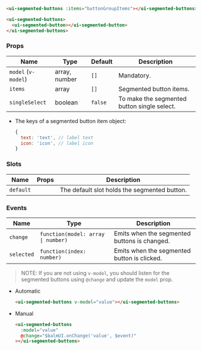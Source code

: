 ```html
<ui-segmented-buttons :items="buttonGroupItems"></ui-segmented-buttons>
```

```html
<ui-segmented-buttons>
  <ui-segmented-button></ui-segmented-button>
</ui-segmented-buttons>
```

### Props

| Name                | Type          | Default | Description                                 |
| ------------------- | ------------- | ------- | ------------------------------------------- |
| `model` (`v-model`) | array, number | `[]`    | Mandatory.                                  |
| `items`             | array         | `[]`    | Segmented button items.                     |
| `singleSelect`      | boolean       | `false` | To make the segmented button single select. |

- The keys of a segmented button item object:

  ```js
  {
    text: 'text', // label text
    icon: 'icon', // label icon
  }
  ```

### Slots

| Name      | Props | Description                                  |
| --------- | ----- | -------------------------------------------- |
| `default` |       | The default slot holds the segmented button. |

### Events

| Name       | Type                               | Description                                  |
| ---------- | ---------------------------------- | -------------------------------------------- |
| `change`   | `function(model: array \| number)` | Emits when the segmented buttons is changed. |
| `selected` | `function(index: number)`          | Emits when the segmented button is clicked.  |

> NOTE: If you are not using `v-model`, you should listen for the segmented buttons using `@change` and update the `model` prop.

- Automatic

  ```html
  <ui-segmented-buttons v-model="value"></ui-segmented-buttons>
  ```

- Manual

  ```html
  <ui-segmented-buttons
    :model="value"
    @change="$balmUI.onChange('value', $event)"
  ></ui-segmented-buttons>
  ```
